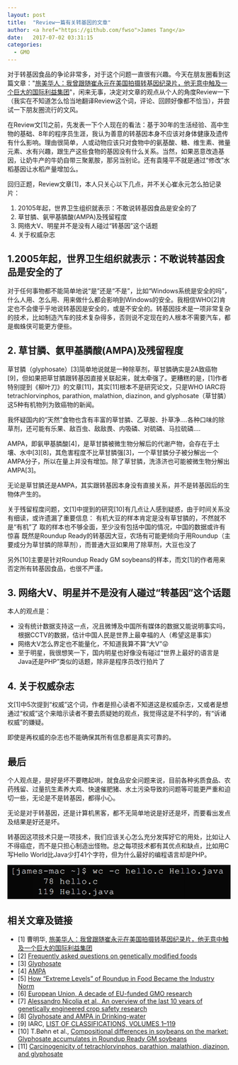 ```yaml
---
layout: post
title:  "Review一篇有关转基因的文章" 
author: <a href="https://github.com/fwso">James Tang</a>
date:   2017-07-02 03:31:15
categories:
  - GMO
---
```


对于转基因食品的争论非常多，对于这个问题一直很有兴趣。今天在朋友圈看到这篇文章："[旅美华人：我曾跟随崔永元在美国拍摄转基因纪录片，他无意中触及一个巨大的国际利益集团](https://mp.weixin.qq.com/s?__biz=MzI5MTYzNjYzMA==&mid=2247484025&idx=1&sn=954ccff2379168d83742c245156d85dd&scene=21#wechat_redirect)"，闲来无事，决定对文章的观点从个人的角度Review一下（我实在不知道怎么恰当地翻译Review这个词，评论、回顾好像都不恰当），并尝试一下朋友圈流行的文风。

在Review文[1]之前，先发表一下个人现在的看法：基于30年的生活经验、高中生物的基础、8年的程序员生涯，我认为善意的转基因本身不应该对身体健康及遗传有什么影响。理由很简单，人或动物应该只对食物中的氨基酸、糖、维生素、微量元素、水有兴趣，跟生产这些食物的基因没有什么关系。当然，如果恶意改造基因，让奶牛产的牛奶自带三聚氰胺，那另当别论。还有袁隆平不就是通过“修改”水稻基因让水稻产量增加么。

回归正题，Review文章[1]，本人只关心以下几点，并不关心崔永元怎么拍记录片：

1. 20105年起，世界卫生组织就表示：不敢说转基因食品是安全的了
2. 草甘膦、氨甲基膦酸(AMPA)及残留程度
3. 网络大V、明星并不是没有人碰过“转基因”这个话题
4. 关于权威杂志

## 1.2005年起，世界卫生组织就表示：不敢说转基因食品是安全的了

对于任何事物都不能简单地说“是”还是“不是”，比如“Windows系统是安全的吗”，什么人用、怎么用、用来做什么都会影响到Windows的安全。我相信WHO[2]肯定也不会傻乎乎地说转基因是安全的，或是不安全的。转基因技术是一项非常复杂的技术，比如制造汽车的技术复杂得多，否则说不定现在的人根本不需要汽车，都是蜘蛛侠可能更方便些。

## 2. 草甘膦、氨甲基膦酸(AMPA)及残留程度

草甘膦（glyphosate）[3]简单地说就是一种除草剂，草甘膦确实是2A致癌物[9]，但如果把草甘膦跟转基因直接关联起来，就太牵强了。更糟糕的是，[1]作者特别提到《柳叶刀》的文章[11]，其实[11]根本不是研究论文，只是WHO IARC将tetrachlorvinphos, parathion, malathion, diazinon, and glyphosate（草甘膦）这5种有机物列为致癌物的新闻。

我怀疑国内的“天然”食物也含有丰富的草甘膦、乙草胺、扑草净....各种口味的除草剂，还可能有乐果、敌百虫、敌敌畏、内吸磷、对硫磷、马拉硫磷....

AMPA，即氨甲基膦酸[4]，是草甘膦被微生物分解后的代谢产物，会存在于土壤、水中[3][8]，其危害程度不比草甘膦强[3]，一个草甘膦分子被分解出一个AMPA分子，所以在量上并没有增加。除了草甘膦，洗涤济也可能被微生物分解出AMPA[3]。

无论是草甘膦还是AMPA，其实跟转基因本身没有直接关系，并不是转基因后的生物体产生的。

关于残留程度问题，文[1]中提到的研究[10]有几点让人感到疑惑，由于时间关系没有细读，或许遗漏了重要信息：
有机大豆的样本肯定是没有草甘膦的，不然就不是“有机”了
取的样本也不够全面，至少没有包括中国的情况，中国的数据或许有惊喜
既然是Roundup Ready的转基因大豆，农场有可能更倾向于用Roundup（主要成分为草甘膦的除草剂），而普通大豆如果用了除草剂，大豆也没了

另外[10]主要是针对Roundup Ready GM soybeans的样本，而文[1]的作者用来否定所有转基因食品，也很不严谨。

## 3. 网络大V、明星并不是没有人碰过“转基因”这个话题

本人的观点是：
- 没有统计数据支持这一点，况且微博及中国所有媒体的数据又能说明事实吗，根据CCTV的数据，估计中国人民是世界上最幸福的人（希望这是事实）
- 网络大V怎么界定也不能量化，不知道我算不算“大V”😜
- 至于明星，我很想笑一下，国内明星也好像没有碰过“世界上最好的语言是Java还是PHP”类似的话题，除非是程序员改行拍片了

## 4. 关于权威杂志

文[1]中5次提到“权威”这个词，作者是担心读者不知道这是权威杂志，又或者是想通过“权威”这个来暗示读者不要去质疑她的观点，我觉得这是不科学的，有“诉诸权威”的嫌疑。

即使是再权威的杂志也不能确保其所有信息都是真实可靠的。

## 最后

个人观点是，是好是坏不要瞎起哄，就食品安全问题来说，目前各种劣质食品、农药残留、过量抗生素养大鸡、快速催肥猪、水土污染导致的问题等可能更严重和迫切一些，无论是不是转基因，都得小心。

无论是对于转基因，还是计算机黑客，都不无简单地说是好还是坏，而要看出发点及结果是好还是坏。

转基因这项技术只是一项技术，我们应该关心怎么充分发挥好它的用处，比如让人不得癌症，而不是只担心制造出怪物。总之每项技术都有其优点和缺点，比如用C写Hello World比Java少打41个字符，但为什么最好的编程语言却是PHP。

![Hello world charater count for C and Java](/wp-content/uploads/hello-c-java.png)

## 相关文章及链接

- [1] 曹明华, [旅美华人：我曾跟随崔永元在美国拍摄转基因纪录片，他无意中触及一个巨大的国际利益集团](https://mp.weixin.qq.com/s?__biz=MzI5MTYzNjYzMA==&mid=2247484025&idx=1&sn=954ccff2379168d83742c245156d85dd&scene=21#wechat_redirect) 
- [2] [Frequently asked questions on genetically modified foods](http://www.who.int/foodsafety/areas_work/food-technology/faq-genetically-modified-food/en/)
- [3] [Glyphosate](https://en.wikipedia.org/wiki/Glyphosate)
- [4] [AMPA](https://en.wikipedia.org/wiki/Aminomethylphosphonic_acid)
- [5] [How “Extreme Levels” of Roundup in Food Became the Industry Norm](https://www.independentsciencenews.org/news/how-extreme-levels-of-roundup-in-food-became-the-industry-norm/)
- [6] [European Union, A decade of EU-funded GMO research](http://ec.europa.eu/research/biosociety/pdf/a_decade_of_eu-funded_gmo_research.pdf)
- [7] [Alessandro Nicolia et al., An overview of the last 10 years of genetically engineered crop safety research](http://www.agrobio.org/bfiles/fckimg/Nicolia%202013.pdf)
- [8] [Glyphosate and AMPA in Drinking-water](http://www.who.int/water_sanitation_health/dwq/chemicals/glyphosateampa290605.pdf)
- [9] IARC, [LIST OF CLASSIFICATIONS, VOLUMES 1–119](http://monographs.iarc.fr/ENG/Classification/latest_classif.php)
- [10] T.Bøhn et al., [Compositional differences in soybeans on the market: Glyphosate accumulates in Roundup Ready GM soybeans](http://www.sciencedirect.com/science/article/pii/S0308814613019201)
- [11] [Carcinogenicity of tetrachlorvinphos, parathion, malathion, diazinon, and glyphosate](http://www.thelancet.com/journals/lanonc/article/PIIS1470-2045(15)70134-8/fulltext)


